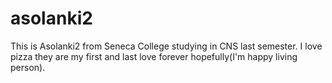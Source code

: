 # asolanki2

This is Asolanki2 from Seneca College studying in CNS last semester. I love pizza they are my first and last love forever hopefully(I'm happy living person). 
